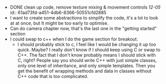 - DONE clean up code, remove texture mixing & movement controls _12-05_
  id:: 61ad73fd-a451-4db6-8366-50551cfd2885
- I want to create some abstractions to simplify the code, it's a lot to look at at once, but It might be too early to optimise.
- Can do camera chapter now, that's the last one in the "getting started" section
- I could swap to c++ when I do the game section for breakout.
	- I should probably stick to c, I feel like I would be changing it up too quick. Maybe? I really don't know if I should keep using C or swap to C++. The fact that I don't know probably means I should stick with C, right? People say you should write C++ with just simple classes, only one level of inheritance, and only simple templates. Then you get the benefit of wrapping methods and data in classes without C++ code that is too complicated.